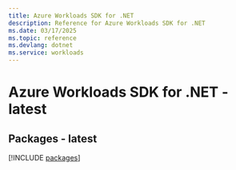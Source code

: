 ```yaml
---
title: Azure Workloads SDK for .NET
description: Reference for Azure Workloads SDK for .NET
ms.date: 03/17/2025
ms.topic: reference
ms.devlang: dotnet
ms.service: workloads
---
```

# Azure Workloads SDK for .NET - latest
## Packages - latest
[!INCLUDE [packages](workloads-index.md)]